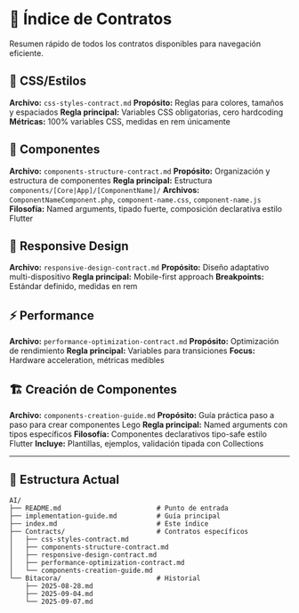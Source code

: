 # 📑 Índice de Contratos

Resumen rápido de todos los contratos disponibles para navegación eficiente.

## 🎨 CSS/Estilos
**Archivo:** `css-styles-contract.md`
**Propósito:** Reglas para colores, tamaños y espaciados
**Regla principal:** Variables CSS obligatorias, cero hardcoding
**Métricas:** 100% variables CSS, medidas en rem únicamente

## 🧩 Componentes
**Archivo:** `components-structure-contract.md`
**Propósito:** Organización y estructura de componentes
**Regla principal:** Estructura `components/[Core|App]/[ComponentName]/`
**Archivos:** `ComponentNameComponent.php`, `component-name.css`, `component-name.js`
**Filosofía:** Named arguments, tipado fuerte, composición declarativa estilo Flutter

## 📱 Responsive Design
**Archivo:** `responsive-design-contract.md`
**Propósito:** Diseño adaptativo multi-dispositivo
**Regla principal:** Mobile-first approach
**Breakpoints:** Estándar definido, medidas en rem

## ⚡ Performance
**Archivo:** `performance-optimization-contract.md`
**Propósito:** Optimización de rendimiento
**Regla principal:** Variables para transiciones
**Focus:** Hardware acceleration, métricas medibles

## 🏗️ Creación de Componentes
**Archivo:** `components-creation-guide.md`
**Propósito:** Guía práctica paso a paso para crear componentes Lego
**Regla principal:** Named arguments con tipos específicos
**Filosofía:** Componentes declarativos tipo-safe estilo Flutter
**Incluye:** Plantillas, ejemplos, validación tipada con Collections

---

## 📂 Estructura Actual

```
AI/
├── README.md                        # Punto de entrada
├── implementation-guide.md          # Guía principal
├── index.md                         # Este índice
├── Contracts/                       # Contratos específicos
│   ├── css-styles-contract.md
│   ├── components-structure-contract.md
│   ├── responsive-design-contract.md
│   ├── performance-optimization-contract.md
│   └── components-creation-guide.md
└── Bitacora/                        # Historial
    ├── 2025-08-28.md
    ├── 2025-09-04.md
    └── 2025-09-07.md
```